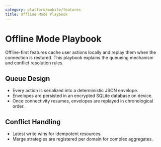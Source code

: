 ```yaml
---
category: platform/mobile/features
title: Offline Mode Playbook
---
```


# Offline Mode Playbook

Offline-first features cache user actions locally and replay them when the
connection is restored. This playbook explains the queueing mechanism and
conflict resolution rules.

## Queue Design

- Every action is serialized into a deterministic JSON envelope.
- Envelopes are persisted in an encrypted SQLite database on device.
- Once connectivity resumes, envelopes are replayed in chronological order.

## Conflict Handling

- Latest write wins for idempotent resources.
- Merge strategies are registered per domain for complex aggregates.
